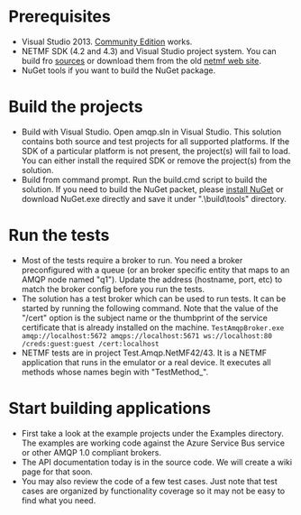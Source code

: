# Prerequisites
* Visual Studio 2013. [Community Edition](https://www.visualstudio.com/en-us/news/vs2013-community-vs.aspx) works.
* NETMF SDK (4.2 and 4.3) and Visual Studio project system. You can build fro [sources](https://github.com/NETMF/netmf-interpreter) or download them from the old [netmf web site](https://netmf.codeplex.com).
* NuGet tools if you want to build the NuGet package. 

# Build the projects
* Build with Visual Studio. Open amqp.sln in Visual Studio. This solution contains both source and test projects for all supported platforms. If the SDK of a particular platform is not present, the project(s) will fail to load. You can either install the required SDK or remove the project(s) from the solution.
* Build from command prompt. Run the build.cmd script to build the solution. If you need to build the NuGet packet, please [install NuGet](http://docs.nuget.org/consume/installing-nuget) or download NuGet.exe directly and save it under ".\build\tools\" directory.

# Run the tests
* Most of the tests require a broker to run. You need a broker preconfigured with a queue (or an broker specific entity that maps to an AMQP node named "q1"). Update the address (hostname, port, etc) to match the broker config before you run the tests.
* The solution has a test broker which can be used to run tests. It can be started by running the following command. Note that the value of the "/cert" option is the subject name or the thumbprint of the service certificate that is already installed on the machine.
`TestAmqpBroker.exe amqp://localhost:5672 amqps://localhost:5671 ws://localhost:80 /creds:guest:guest /cert:localhost`
* NETMF tests are in project Test.Amqp.NetMF42/43. It is a NETMF application that runs in the emulator or a real device. It executes all methods whose names begin with "TestMethod_". 

# Start building applications
* First take a look at the example projects under the Examples directory. The examples are working code against the Azure Service Bus service or other AMQP 1.0 compliant brokers.
* The API documentation today is in the source code. We will create a wiki page for that soon.
* You may also review the code of a few test cases. Just note that test cases are organized by functionality coverage so it may not be easy to find what you need.

